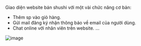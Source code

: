 Giao diện website bán shushi với một vài chức năng cơ bản:
- Thêm sp vào giỏ hàng.
- Gửi mail đăng ký nhận thông báo về email của người dùng.
- Chat online với nhân viên trên website.
...

![image](https://user-images.githubusercontent.com/99135582/216496322-79d1d7fb-76b8-4509-99e5-86b044bca009.png)
